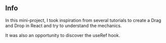 ## Info

In this mini-project, I took inspiration from several tutorials to create a Drag and Drop in React and try to understand the mechanics.

It was also an opportunity to discover the useRef hook.
